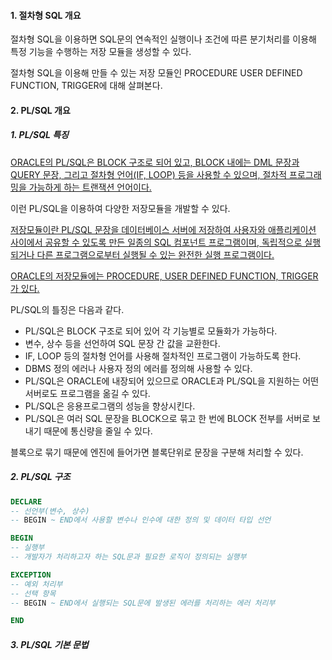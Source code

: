 #### 1. 절차형 SQL 개요

절차형 SQL을 이용하면 SQL문의 연속적인 실행이나 조건에 따른 분기처리를 이용해 특정 기능을 수행하는 저장 모듈을 생성할 수 있다.

절차형 SQL을 이용해 만들 수 있는 저장 모듈인 PROCEDURE USER DEFINED FUNCTION, TRIGGER에 대해 살펴본다.



#### 2. PL/SQL 개요

##### 1. PL/SQL 특징

<u>ORACLE의 PL/SQL은 BLOCK 구조로 되어 있고, BLOCK 내에는 DML 문장과 QUERY 문장, 그리고 절차형 언어(IF, LOOP) 등을 사용할 수 있으며, 절차적 프로그래밍을 가능하게 하는 트랜잭션 언어이다.</u>

이런 PL/SQL을 이용하여 다양한 저장모듈을 개발할 수 있다.

<u>저장모듈이란 PL/SQL 문장을 데이터베이스 서버에 저장하여 사용자와 애플리케이션 사이에서 공유할 수 있도록 만든 일종의 SQL 컴포넌트 프로그램이며, 독립적으로 실행되거나 다른 프로그램으로부터 실행될 수 있는 완전한 실행 프로그램이다.</u>

<u>ORACLE의 저장모듈에는 PROCEDURE, USER DEFINED FUNCTION, TRIGGER가 있다.</u>



PL/SQL의 틀징은 다음과 같다.

- PL/SQL은 BLOCK 구조로 되어 있어 각 기능별로 모듈화가 가능하다.
- 변수, 상수 등을 선언하여 SQL 문장 간 값을 교환한다.
- IF, LOOP 등의 절차형 언어를 사용해 절차적인 프로그램이 가능하도록 한다.
- DBMS 정의 에러나 사용자 정의 에러를 정의해 사용할 수 있다.
- PL/SQL은 ORACLE에 내장되어 있으므로 ORACLE과 PL/SQL을 지원하는 어떤 서버로도 프로그램을 옮길 수 있다.
- PL/SQL은 응용프로그램의 성능을 향상시킨다.
- PL/SQL은 여러 SQL 문장을 BLOCK으로 묶고 한 번에 BLOCK 전부를 서버로 보내기 때문에 통신량을 줄일 수 있다.

블록으로 묶기 때문에 엔진에 들어가면 블록단위로 문장을 구분해 처리할 수 있다.



##### 2. PL/SQL 구조

```SQL
DECLARE
-- 선언부(변수, 상수)
-- BEGIN ~ END에서 사용할 변수나 인수에 대한 정의 및 데이터 타입 선언

BEGIN
-- 실행부
-- 개발자가 처리하고자 하는 SQL문과 필요한 로직이 정의되는 실행부

EXCEPTION
-- 예외 처리부
-- 선택 항목
-- BEGIN ~ END에서 실행되는 SQL문에 발생된 에러를 처리하는 에러 처리부

END
```



##### 3. PL/SQL 기본 문법


